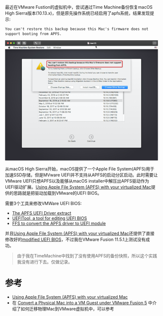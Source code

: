 最近在VMware Fustion的虚拟机中，尝试通过Time Machine备份恢复macOS High Sierra版本(10.13.x)，但是原先操作系统已经启用了apfs系统，结果发现提示:

```
You can't restore this backup because this Mac's firmware does not support booting from APFS.
```

![vmware firmware不支持macos apfs](../../img/virtual/vmware/vmwae_cannot_restore_macos_apfs.png)

从macOS High Sierra开始，macOS提供了一个Apple File System(APFS)用于加速SSD存储，但是MVware UEFI并不支持从APFS的启动分区启动。此时需要让VMware UEFI只想APFS以及能够从macOS installer中解压出APFS驱动作为UEFI驱动扩展。[Using Apple File System (APFS) with your virtualized Mac](https://licson.net/post/vmware-apfs/)提供的思路就是把驱动加载到VMware的UEFI BIOS。

需要3个工具来修改VMWare UEFI BIOS:

* [The APFS UEFI Driver extract](https://github.com/darkhandz/XPS15-9550-Sierra/blob/master/CLOVER-Install/drivers64UEFI/apfs.efi?raw=true)
* [UEFITool, a tool for editing UEFI BIOS](https://github.com/LongSoft/UEFITool/releases)
* [FFS to convert the APFS driver to UEFI module](https://github.com/pbatard/ffs/releases)

并且[Using Apple File System (APFS) with your virtualized Mac](https://licson.net/post/vmware-apfs/)还提供了直接修改好的[modified UEFI BIOS](https://store.licson.net/share/efi64_apfs.rom)，不过我在VMware Fusion 11.5.1上测试没有成功。

> 由于我在TimeMachine中找到了没有使用APFS的备份快照，所以这个实践我没有进行下去。仅做记录。

# 参考

* [Using Apple File System (APFS) with your virtualized Mac](https://licson.net/post/vmware-apfs/)
* 在 [Convert a Physical Mac into a VM Guest under VMware Fusion 5](http://fortysomethinggeek.blogspot.com/2013/03/convert-physical-mac-into-vm-guest.html) 中介绍了如何迁移物理Mac到VMware虚拟机中，可以参考
